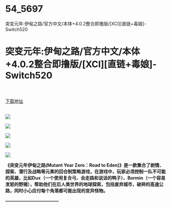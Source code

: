 # 54_5697
突变元年:伊甸之路/官方中文/本体+4.0.2整合即撸版/[XCI][直链+毒娘]-Switch520
# 突变元年:伊甸之路/官方中文/本体+4.0.2整合即撸版/[XCI][直链+毒娘]-Switch520
 <br/></br>
[下载地址](https://www.switch520.cc/article/5697 "下载地址")
<br/></br>

<p><span><strong><img src="http://img.rruu.net/image/5f444531cfd77"></strong></span></p>
<p><span><strong><img src="http://img.rruu.net/image/5f44453c1e3ce"></strong></span></p>
<p><span><strong><img src="http://img.rruu.net/image/5f44453e3b8d8"></strong></span></p>
<p><span><strong><img src="http://img.rruu.net/image/5f444542be0f0"></strong></span></p>
<p><span><strong><img src="http://img.rruu.net/image/5f44456e6ba4a"></strong></span></p>
<p><span><strong>《突变元年伊甸之路(Mutant Year Zero：Road to Eden)》是一款集合了剧情、探索、潜行及战略等元素的回合制策略游戏，在游戏中，玩家必须控制一队不可能的英雄，比如Dux（一个使用复合弓、会走路和说话的鸭子）、Bormin（一个容易发怒的野猪），帮助他们在后人类世界的地球探索，包括废弃城市，破碎的高速公路，同时小心应付每个角落都可能出现的变异怪物。</strong></span></p>
<p><span><strong>————————————</strong></span></p>
